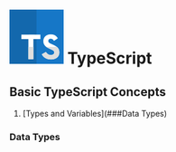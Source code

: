 # ![TypeScript](./img/ts.png) TypeScript

## Basic TypeScript Concepts

1. [Types and Variables](###Data Types)

### Data Types

